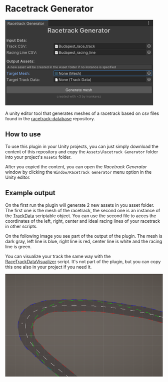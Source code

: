 # Racetrack Generator
![Image of the plugin](https://raw.githubusercontent.com/ivankarez/RacetrackGenerator/main/.documentation-images/racetrack-generator.png)

A unity editor tool that generates meshes of a racetrack based on csv files found in the [racetrack-database](https://github.com/TUMFTM/racetrack-database) repository.

## How to use
To use this plugin in your Unity projects, you can just simply download the content of this repository and copy the `Assets\Racetrack Generator` folder into your project's `Assets` folder.

After you copied the content, you can open the _Racetrack Generator_ window by clicking the `Window/Racetrack Generator` menu option in the Unity editor.

## Example output
On the first run the plugin will generate 2 new assets in you asset folder. The first one is the mesh of the racetrack, the second one is an instance of the [TrackData](https://github.com/ivankarez/RacetrackGenerator/blob/main/Assets/Racetrack%20Generator/Scripts/TrackData.cs) scriptable object. You can use the second file to acces the coordinates of the left, right, center and ideal racing lines of your racetrack in other scripts.

On the following image you see part of the output of the plugin. The mesh is dark gray, left line is blue, right line is red, center line is white and the racing line is green.

You can visualize your track the same way with the [RaceTrackDataVisualizer](https://github.com/ivankarez/RacetrackGenerator/blob/main/Assets/Scripts/RaceTrackDataVisualizer.cs) script. It's not part of the plugin, but you can copy this one also in your project if you need it.

![Example of how the output looks like](https://raw.githubusercontent.com/ivankarez/RacetrackGenerator/main/.documentation-images/example-output.png)

